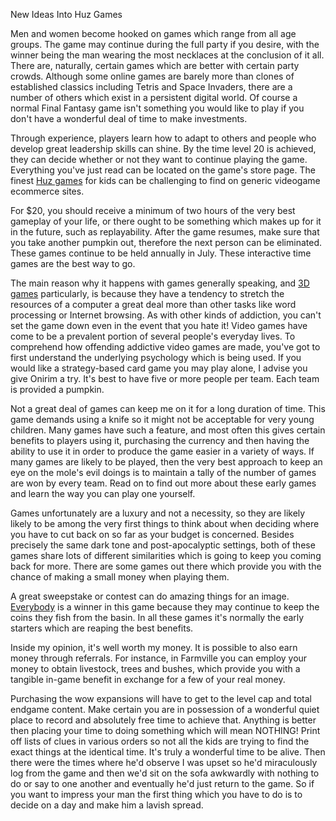 New Ideas Into Huz Games

Men and women become hooked on games which range from all age groups. The game may continue during the full party if you desire, with the winner being the man wearing the most necklaces at the conclusion of it all. There are, naturally, certain games which are better with certain party crowds. Although some online games are barely more than clones of established classics including Tetris and Space Invaders, there are a number of others which exist in a persistent digital world. Of course a normal Final Fantasy game isn't something you would like to play if you don't have a wonderful deal of time to make investments.

Through experience, players learn how to adapt to others and people who develop great leadership skills can shine. By the time level 20 is achieved, they can decide whether or not they want to continue playing the game. Everything you've just read can be located on the game's store page. The finest <a href="http://huzfriv.com/" target=" ">Huz games</a> for kids can be challenging to find on generic videogame ecommerce sites.

For $20, you should receive a minimum of two hours of the very best gameplay of your life, or there ought to be something which makes up for it in the future, such as replayability. After the game resumes, make sure that you take another pumpkin out, therefore the next person can be eliminated. These games continue to be held annually in July. These interactive time games are the best way to go.

The main reason why it happens with games generally speaking, and <a href="http://3dsgamez.org/" target=" ">3D games</a> particularly, is because they have a tendency to stretch the resources of a computer a great deal more than other tasks like word processing or Internet browsing. As with other kinds of addiction, you can't set the game down even in the event that you hate it! Video games have come to be a prevalent portion of several people's everyday lives. To comprehend how offending addictive video games are made, you've got to first understand the underlying psychology which is being used. If you would like a strategy-based card game you may play alone, I advise you give Onirim a try. It's best to have five or more people per team. Each team is provided a pumpkin.

Not a great deal of games can keep me on it for a long duration of time. This game demands using a knife so it might not be acceptable for very young children. Many games have such a feature, and most often this gives certain benefits to players using it, purchasing the currency and then having the ability to use it in order to produce the game easier in a variety of ways. If many games are likely to be played, then the very best approach to keep an eye on the mole's evil doings is to maintain a tally of the number of games are won by every team. Read on to find out more about these early games and learn the way you can play one yourself.

Games unfortunately are a luxury and not a necessity, so they are likely likely to be among the very first things to think about when deciding where you have to cut back on so far as your budget is concerned. Besides precisely the same dark tone and post-apocalyptic settings, both of these games share lots of different similarities which is going to keep you coming back for more. There are some games out there which provide you with the chance of making a small money when playing them.

A great sweepstake or contest can do amazing things for an image. <a href="https://www.kongregate.com/accounts/freehuzgame" target=" ">Everybody</a> is a winner in this game because they may continue to keep the coins they fish from the basin. In all these games it's normally the early starters which are reaping the best benefits. 

Inside my opinion, it's well worth my money. It is possible to also earn money through referrals. For instance, in Farmville you can employ your money to obtain livestock, trees and bushes, which provide you with a tangible in-game benefit in exchange for a few of your real money.

Purchasing the wow expansions will have to get to the level cap and total endgame content. Make certain you are in possession of a wonderful quiet place to record and absolutely free time to achieve that. Anything is better then placing your time to doing something which will mean NOTHING! Print off lists of clues in various orders so not all the kids are trying to find the exact things at the identical time. It's truly a wonderful time to be alive. Then there were the times where he'd observe I was upset so he'd miraculously log from the game and then we'd sit on the sofa awkwardly with nothing to do or say to one another and eventually he'd just return to the game. So if you want to impress your man the first thing which you have to do is to decide on a day and make him a lavish spread.
